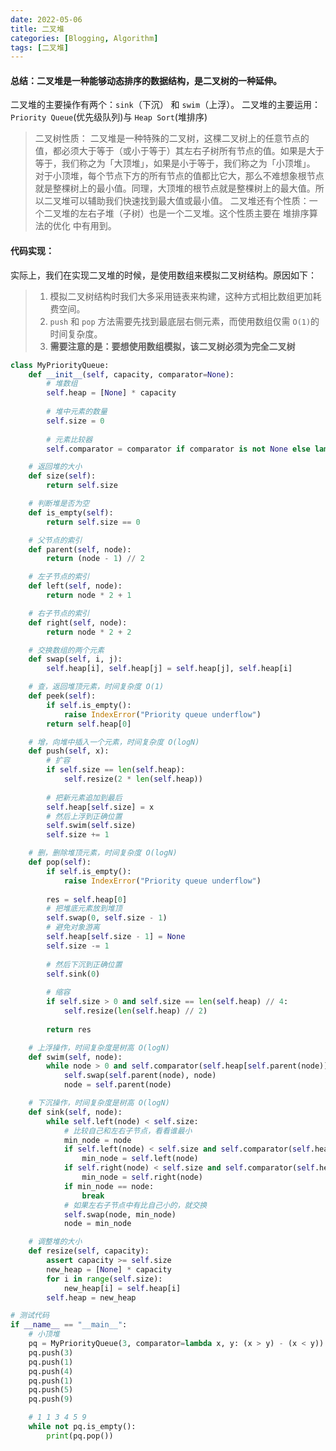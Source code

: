 ```yaml
---
date: 2022-05-06
title: 二叉堆
categories: [Blogging, Algorithm]
tags: [二叉堆]
---
```


#### 总结：二叉堆是一种能够动态排序的数据结构，是二叉树的一种延伸。
二叉堆的主要操作有两个：`sink`（下沉） 和 `swim`（上浮）。
二叉堆的主要运用：`Priority Queue`(优先级队列)与 `Heap Sort`(堆排序)
> 二叉树性质：
> 二叉堆是一种特殊的二叉树，这棵二叉树上的任意节点的值，都必须大于等于（或小于等于）其左右子树所有节点的值。如果是大于等于，我们称之为「大顶堆」，如果是小于等于，我们称之为「小顶堆」。
> 对于小顶堆，每个节点下方的所有节点的值都比它大，那么不难想象根节点就是整棵树上的最小值。同理，大顶堆的根节点就是整棵树上的最大值。所以二叉堆可以辅助我们快速找到最大值或最小值。
> 二叉堆还有个性质：一个二叉堆的左右子堆（子树）也是一个二叉堆。这个性质主要在 
> 堆排序算法的优化 中有用到。

#### 代码实现：
实际上，我们在实现二叉堆的时候，是使用数组来模拟二叉树结构。原因如下：
> 1. 模拟二叉树结构时我们大多采用链表来构建，这种方式相比数组更加耗费空间。
> 2. `push` 和 `pop` 方法需要先找到最底层右侧元素，而使用数组仅需 `O(1)`的时间复杂度。
> 3. **需要注意的是：要想使用数组模拟，该二叉树必须为完全二叉树**
```python
class MyPriorityQueue:
    def __init__(self, capacity, comparator=None):
        # 堆数组
        self.heap = [None] * capacity
        
        # 堆中元素的数量
        self.size = 0
        
        # 元素比较器
        self.comparator = comparator if comparator is not None else lambda x, y: (x > y) - (x < y)

    # 返回堆的大小
    def size(self):
        return self.size

    # 判断堆是否为空
    def is_empty(self):
        return self.size == 0

    # 父节点的索引
    def parent(self, node):
        return (node - 1) // 2

    # 左子节点的索引
    def left(self, node):
        return node * 2 + 1

    # 右子节点的索引
    def right(self, node):
        return node * 2 + 2

    # 交换数组的两个元素
    def swap(self, i, j):
        self.heap[i], self.heap[j] = self.heap[j], self.heap[i]

    # 查，返回堆顶元素，时间复杂度 O(1)
    def peek(self):
        if self.is_empty():
            raise IndexError("Priority queue underflow")
        return self.heap[0]

    # 增，向堆中插入一个元素，时间复杂度 O(logN)
    def push(self, x):
        # 扩容
        if self.size == len(self.heap):
            self.resize(2 * len(self.heap))
        
        # 把新元素追加到最后
        self.heap[self.size] = x
        # 然后上浮到正确位置
        self.swim(self.size)
        self.size += 1

    # 删，删除堆顶元素，时间复杂度 O(logN)
    def pop(self):
        if self.is_empty():
            raise IndexError("Priority queue underflow")
        
        res = self.heap[0]
        # 把堆底元素放到堆顶
        self.swap(0, self.size - 1)
        # 避免对象游离
        self.heap[self.size - 1] = None
        self.size -= 1
        
        # 然后下沉到正确位置
        self.sink(0)
        
        # 缩容
        if self.size > 0 and self.size == len(self.heap) // 4:
            self.resize(len(self.heap) // 2)
        
        return res

    # 上浮操作，时间复杂度是树高 O(logN)
    def swim(self, node):
        while node > 0 and self.comparator(self.heap[self.parent(node)], self.heap[node]) > 0:
            self.swap(self.parent(node), node)
            node = self.parent(node)

    # 下沉操作，时间复杂度是树高 O(logN)
    def sink(self, node):
        while self.left(node) < self.size:
            # 比较自己和左右子节点，看看谁最小
            min_node = node
            if self.left(node) < self.size and self.comparator(self.heap[self.left(node)], self.heap[min_node]) < 0:
                min_node = self.left(node)
            if self.right(node) < self.size and self.comparator(self.heap[self.right(node)], self.heap[min_node]) < 0:
                min_node = self.right(node)
            if min_node == node:
                break
            # 如果左右子节点中有比自己小的，就交换
            self.swap(node, min_node)
            node = min_node

    # 调整堆的大小
    def resize(self, capacity):
        assert capacity >= self.size
        new_heap = [None] * capacity
        for i in range(self.size):
            new_heap[i] = self.heap[i]
        self.heap = new_heap

# 测试代码
if __name__ == "__main__":
    # 小顶堆
    pq = MyPriorityQueue(3, comparator=lambda x, y: (x > y) - (x < y))
    pq.push(3)
    pq.push(1)
    pq.push(4)
    pq.push(1)
    pq.push(5)
    pq.push(9)

    # 1 1 3 4 5 9
    while not pq.is_empty():
        print(pq.pop())
```